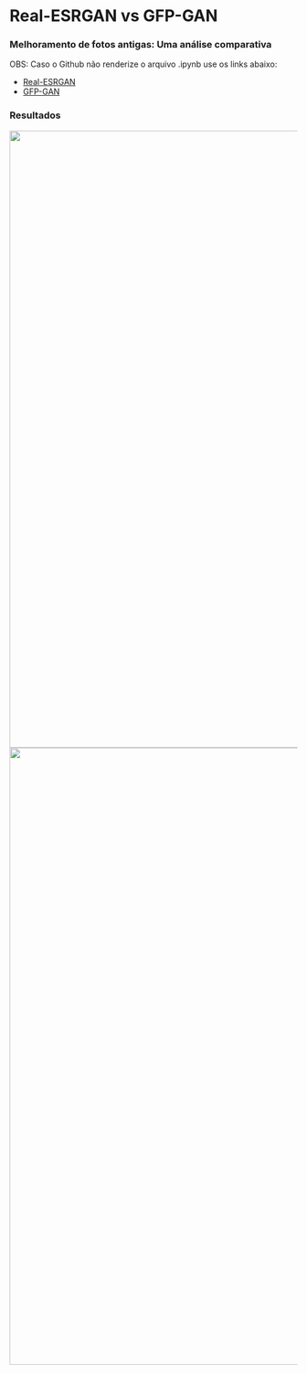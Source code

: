 # Real-ESRGAN vs GFP-GAN
### Melhoramento de fotos antigas: Uma análise comparativa

OBS: Caso o Github não renderize o arquivo .ipynb use os links abaixo:

- <a href="https://nbviewer.org/github/Julio-M39/Real-ESRGANxGFP-GAN/blob/main/Melhoramento_de_fotos_antigas_%28REAL_ESRGAN%29.ipynb">Real-ESRGAN</a>
- <a href="https://nbviewer.org/github/Julio-M39/Real-ESRGANxGFP-GAN/blob/main/Melhoramento_de_imagens_antigas_%28GFP_GAN%29.ipynb">GFP-GAN</a> 

### Resultados 

<div>
<img src="https://user-images.githubusercontent.com/54995990/228570296-7a2d9555-ec2b-4da2-9900-6eff36d4a96e.png" width="1080px" />
</div>

<div>
<img src="https://user-images.githubusercontent.com/54995990/228572857-6c838b33-8dc9-4f78-82b6-00e7e190794b.png" width="1080px" />
</div>
